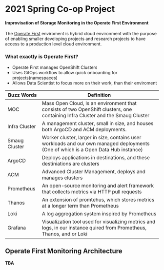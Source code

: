 # 2021 Spring Co-op Project
#### Improvisation of Storage Monitoring in the Operate First Environment 

The [Operate First](https://www.operate-first.cloud/) enviroment is hybrid cloud environment with the purpose of enabling smaller developing projects and research projects to have access to a production level cloud environment.

### What exactly is Operate First?
- Operate First manages OpenShift Clusters
- Uses GitOps workflow to allow quick onboarding for projects(namespaces)
- Allows Data Scientist to focus more on their work, than their enviroment 

| Buzz Words  | Definition |
| ------------- | ------------- |
| MOC  | Mass Open Cloud, Is an environment that consists of two OpenShift clusters, one containing Infra Cluster and the Smaug Cluster  |
| Infra Cluster  | A management cluster, small in size, and houses both ArgoCD and ACM deployments.  |
| Smaug Cluster  | Worker cluster, larger in size, contains user workloads and our own managed deployments (One of which is a Open Data Hub instance) | 
| ArgoCD  | Deploys applications in destinations, and these destiniations are clusters |
| ACM | Advanced Cluster Management, deploys and manages clusters | 
| Prometheus | An open-source monitoring and alert framework that collects metrics via HTTP pull requests| 
| Thanos | An extension of promtehus, which stores metrics at a longer term than Prometheus |
| Loki | A log aggregation system inspired by Prometheus|
| Grafana | Visualization tool used for visualizing metrics and logs, in our instance quired from Prometheus, Thanos, and or Loki|

## Operate First Monitoring Architecture
**TBA**
